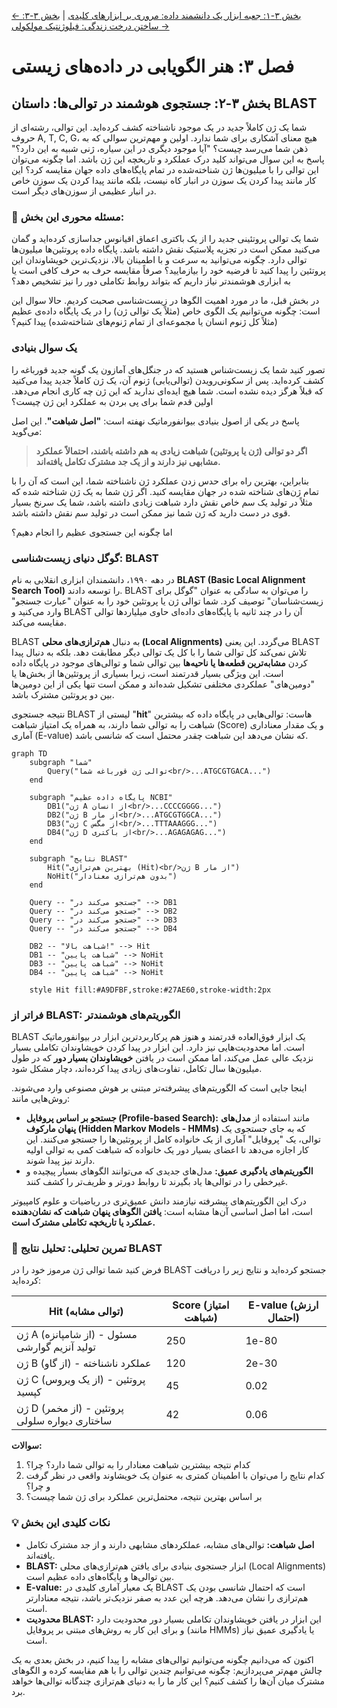 [← بخش ۳-۱: جعبه ابزار یک دانشمند داده: مروری بر ابزارهای کلیدی](./01-patterns-in-living-world.md) | [بخش ۳-۳: ساختن درخت زندگی: فیلوژنتیک مولکولی →](./03-building-tree-of-life-phylogenetics.md)

# فصل ۳: هنر الگویابی در داده‌های زیستی

## بخش ۳-۲: جستجوی هوشمند در توالی‌ها: داستان BLAST

شما یک ژن کاملاً جدید در یک موجود ناشناخته کشف کرده‌اید. این توالی، رشته‌ای از حروف A, T, C, G، هیچ معنای آشکاری برای شما ندارد. اولین و مهم‌ترین سوالی که به ذهن شما می‌رسد چیست؟ "آیا موجود دیگری در این سیاره، ژنی شبیه به این دارد؟" پاسخ به این سوال می‌تواند کلید درک عملکرد و تاریخچه این ژن باشد. اما چگونه می‌توان این توالی را با میلیون‌ها ژن شناخته‌شده در تمام پایگاه‌های داده جهان مقایسه کرد؟ این کار مانند پیدا کردن یک سوزن در انبار کاه نیست، بلکه مانند پیدا کردن یک سوزن خاص در انبار عظیمی از سوزن‌های دیگر است.

### 🎯 مسئله محوری این بخش:

شما یک توالی پروتئینی جدید را از یک باکتری اعماق اقیانوس جداسازی کرده‌اید و گمان می‌کنید ممکن است در تجزیه پلاستیک نقش داشته باشد. پایگاه داده پروتئین‌ها میلیون‌ها توالی دارد. چگونه می‌توانید به سرعت و با اطمینان بالا، نزدیک‌ترین خویشاوندان این پروتئین را پیدا کنید تا فرضیه خود را بیازمایید؟ صرفاً مقایسه حرف به حرف کافی است یا به ابزاری هوشمندتر نیاز داریم که بتواند روابط تکاملی دور را نیز تشخیص دهد؟

در بخش قبل، ما در مورد اهمیت الگوها در زیست‌شناسی صحبت کردیم. حالا سوال این است: چگونه می‌توانیم یک الگوی خاص (مثلاً یک توالی ژن) را در یک پایگاه داده‌ی عظیم (مثلاً کل ژنوم انسان یا مجموعه‌ای از تمام ژنوم‌های شناخته‌شده) پیدا کنیم؟

### **یک سوال بنیادی**

تصور کنید شما یک زیست‌شناس هستید که در جنگل‌های آمازون یک گونه جدید قورباغه را کشف کرده‌اید. پس از سکونی‌رویدن (توالی‌یابی) ژنوم آن، یک ژن کاملاً جدید پیدا می‌کنید که قبلاً هرگز دیده نشده است. شما هیچ ایده‌ای ندارید که این ژن چه کاری انجام می‌دهد. اولین قدم شما برای پی بردن به عملکرد این ژن چیست؟

پاسخ در یکی از اصول بنیادی بیوانفورماتیک نهفته است: **"اصل شباهت"**. این اصل می‌گوید:

> **اگر دو توالی (ژن یا پروتئین) شباهت زیادی به هم داشته باشند، احتمالاً عملکرد مشابهی نیز دارند و از یک جد مشترک تکامل یافته‌اند.**

بنابراین، بهترین راه برای حدس زدن عملکرد ژن ناشناخته شما، این است که آن را با تمام ژن‌های شناخته شده در جهان مقایسه کنید. اگر ژن شما به یک ژن شناخته شده که مثلاً در تولید یک سم خاص نقش دارد شباهت زیادی داشته باشد، شما یک سرنخ بسیار قوی در دست دارید که ژن شما نیز ممکن است در تولید سم نقش داشته باشد.

اما چگونه این جستجوی عظیم را انجام دهیم؟

### **گوگل دنیای زیست‌شناسی: BLAST**

در دهه ۱۹۹۰، دانشمندان ابزاری انقلابی به نام **BLAST (Basic Local Alignment Search Tool)** را توسعه دادند. BLAST را می‌توان به سادگی به عنوان "گوگل برای زیست‌شناسان" توصیف کرد. شما توالی ژن یا پروتئین خود را به عنوان "عبارت جستجو" وارد می‌کنید و BLAST آن را در چند ثانیه با پایگاه‌های داده‌ای حاوی میلیاردها توالی مقایسه می‌کند.

BLAST به دنبال **هم‌ترازی‌های محلی (Local Alignments)** می‌گردد. این یعنی BLAST تلاش نمی‌کند کل توالی شما را با کل یک توالی دیگر مطابقت دهد. بلکه به دنبال پیدا کردن **مشابه‌ترین قطعه‌ها یا ناحیه‌ها** بین توالی شما و توالی‌های موجود در پایگاه داده است. این ویژگی بسیار قدرتمند است، زیرا بسیاری از پروتئین‌ها از بخش‌ها یا "دومین‌های" عملکردی مختلفی تشکیل شده‌اند و ممکن است تنها یکی از این دومین‌ها بین دو پروتئین مشترک باشد.

نتیجه جستجوی BLAST لیستی از "**hit**" هاست: توالی‌هایی در پایگاه داده که بیشترین شباهت را به توالی شما دارند، به همراه یک امتیاز شباهت (Score) و یک مقدار معناداری آماری (E-value) که نشان می‌دهد این شباهت چقدر محتمل است که شانسی باشد.

```mermaid
graph TD
    subgraph "شما"
        Query("توالی ژن قورباغه شما<br/>...ATGCGTGACA...")
    end

    subgraph "پایگاه داده عظیم NCBI"
        DB1("ژن A از انسان<br/>...CCCCGGGG...")
        DB2("ژن B از مار<br/>...ATGCGTGGCA...")
        DB3("ژن C از مگس<br/>...TTTAAAGGG...")
        DB4("ژن D از باکتری<br/>...AGAGAGAG...")
    end

    subgraph "نتایج BLAST"
        Hit("بهترین هم‌ترازی (Hit)<br/>ژن B از مار")
        NoHit("بدون هم‌ترازی معنادار")
    end

    Query -- "جستجو می‌کند در" --> DB1
    Query -- "جستجو می‌کند در" --> DB2
    Query -- "جستجو می‌کند در" --> DB3
    Query -- "جستجو می‌کند در" --> DB4

    DB2 -- "شباهت بالا!" --> Hit
    DB1 -- "شباهت پایین" --> NoHit
    DB3 -- "شباهت پایین" --> NoHit
    DB4 -- "شباهت پایین" --> NoHit

    style Hit fill:#A9DFBF,stroke:#27AE60,stroke-width:2px
```

### **فراتر از BLAST: الگوریتم‌های هوشمندتر**

BLAST یک ابزار فوق‌العاده قدرتمند و هنوز هم پرکاربردترین ابزار در بیوانفورماتیک است. اما محدودیت‌هایی نیز دارد. این ابزار در پیدا کردن خویشاوندان تکاملی بسیار نزدیک عالی عمل می‌کند، اما ممکن است در یافتن **خویشاوندان بسیار دور** که در طول میلیون‌ها سال تکامل، تفاوت‌های زیادی پیدا کرده‌اند، دچار مشکل شود.

اینجا جایی است که الگوریتم‌های پیشرفته‌تر مبتنی بر هوش مصنوعی وارد می‌شوند. روش‌هایی مانند:

- **جستجو بر اساس پروفایل (Profile-based Search):** مانند استفاده از **مدل‌های پنهان مارکوف (Hidden Markov Models - HMMs)** که به جای جستجوی یک توالی، یک "پروفایل" آماری از یک خانواده کامل از پروتئین‌ها را جستجو می‌کنند. این کار اجازه می‌دهد تا اعضای بسیار دور یک خانواده که شباهت کمی به توالی اولیه دارند نیز پیدا شوند.
- **الگوریتم‌های یادگیری عمیق:** مدل‌های جدیدی که می‌توانند الگوهای بسیار پیچیده و غیرخطی را در توالی‌ها یاد بگیرند تا روابط دورتر و ظریف‌تر را کشف کنند.

درک این الگوریتم‌های پیشرفته نیازمند دانش عمیق‌تری در ریاضیات و علوم کامپیوتر است، اما اصل اساسی آن‌ها مشابه است: **یافتن الگوهای پنهان شباهت که نشان‌دهنده عملکرد یا تاریخچه تکاملی مشترک است.**

### 🔬 تمرین تحلیلی: تحلیل نتایج BLAST

فرض کنید شما توالی ژن مرموز خود را در BLAST جستجو کرده‌اید و نتایج زیر را دریافت کرده‌اید:

| Hit (توالی مشابه)                             | Score (امتیاز شباهت) | E-value (ارزش احتمال) |
| --------------------------------------------- | -------------------- | --------------------- |
| ژن A (از شامپانزه) - مسئول تولید آنزیم گوارشی | 250                  | 1e-80                 |
| ژن B (از گاو) - عملکرد ناشناخته               | 120                  | 2e-30                 |
| ژن C (از یک ویروس) - پروتئین کپسید            | 45                   | 0.02                  |
| ژن D (از مخمر) - پروتئین ساختاری دیواره سلولی | 42                   | 0.06                  |

**سوالات:**

1. کدام نتیجه بیشترین شباهت معنادار را به توالی شما دارد؟ چرا؟
2. کدام نتایج را می‌توان با اطمینان کمتری به عنوان یک خویشاوند واقعی در نظر گرفت و چرا؟
3. بر اساس بهترین نتیجه، محتمل‌ترین عملکرد برای ژن شما چیست؟

### 💡 نکات کلیدی این بخش

- **اصل شباهت:** توالی‌های مشابه، عملکردهای مشابهی دارند و از جد مشترک تکامل یافته‌اند.
- **BLAST:** ابزار جستجوی بنیادی برای یافتن هم‌ترازی‌های محلی (Local Alignments) بین توالی‌ها و پایگاه‌های داده عظیم است.
- **E-value:** یک معیار آماری کلیدی در BLAST است که احتمال شانسی بودن یک هم‌ترازی را نشان می‌دهد. هرچه این عدد به صفر نزدیک‌تر باشد، نتیجه معنادارتر است.
- **محدودیت BLAST:** این ابزار در یافتن خویشاوندان تکاملی بسیار دور محدودیت دارد و برای این کار به روش‌های مبتنی بر پروفایل (مانند HMMs) یا یادگیری عمیق نیاز است.

اکنون که می‌دانیم چگونه می‌توانیم توالی‌های مشابه را پیدا کنیم، در بخش بعدی به یک چالش مهم‌تر می‌پردازیم: چگونه می‌توانیم چندین توالی را با هم مقایسه کرده و الگوهای مشترک میان آن‌ها را کشف کنیم؟ این کار ما را به دنیای هم‌ترازی چندگانه توالی‌ها خواهد برد.
